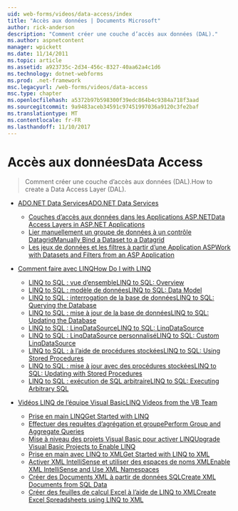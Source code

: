 ```yaml
---
uid: web-forms/videos/data-access/index
title: "Accès aux données | Documents Microsoft"
author: rick-anderson
description: "Comment créer une couche d’accès aux données (DAL)."
ms.author: aspnetcontent
manager: wpickett
ms.date: 11/14/2011
ms.topic: article
ms.assetid: a923735c-2d34-456c-8327-40aa62a4c1d6
ms.technology: dotnet-webforms
ms.prod: .net-framework
msc.legacyurl: /web-forms/videos/data-access
msc.type: chapter
ms.openlocfilehash: a5372b97b598300f39edc864b4c9384a718f3aad
ms.sourcegitcommit: 9a9483aceb34591c97451997036a9120c3fe2baf
ms.translationtype: MT
ms.contentlocale: fr-FR
ms.lasthandoff: 11/10/2017
---
```

<a name="data-access"></a><span data-ttu-id="c4d6a-103">Accès aux données</span><span class="sxs-lookup"><span data-stu-id="c4d6a-103">Data Access</span></span>
====================
> <span data-ttu-id="c4d6a-104">Comment créer une couche d’accès aux données (DAL).</span><span class="sxs-lookup"><span data-stu-id="c4d6a-104">How to create a Data Access Layer (DAL).</span></span>


- [<span data-ttu-id="c4d6a-105">ADO.NET Data Services</span><span class="sxs-lookup"><span data-stu-id="c4d6a-105">ADO.NET Data Services</span></span>](adonet-data-services/index.md)

    - [<span data-ttu-id="c4d6a-106">Couches d’accès aux données dans les Applications ASP.NET</span><span class="sxs-lookup"><span data-stu-id="c4d6a-106">Data Access Layers in ASP.NET Applications</span></span>](adonet-data-services/data-access-layers-in-aspnet-applications.md)
    - [<span data-ttu-id="c4d6a-107">Lier manuellement un groupe de données à un contrôle Datagrid</span><span class="sxs-lookup"><span data-stu-id="c4d6a-107">Manually Bind a Dataset to a Datagrid</span></span>](adonet-data-services/how-to-manually-bind-a-dataset-to-a-datagrid.md)
    - [<span data-ttu-id="c4d6a-108">Les jeux de données et les filtres à partir d’une Application ASP</span><span class="sxs-lookup"><span data-stu-id="c4d6a-108">Work with Datasets and Filters from an ASP Application</span></span>](adonet-data-services/how-to-work-with-datasets-and-filters-from-an-asp-application.md)
- [<span data-ttu-id="c4d6a-109">Comment faire avec LINQ</span><span class="sxs-lookup"><span data-stu-id="c4d6a-109">How Do I with LINQ</span></span>](how-do-i-with-linq/index.md)

    - [<span data-ttu-id="c4d6a-110">LINQ to SQL : vue d’ensemble</span><span class="sxs-lookup"><span data-stu-id="c4d6a-110">LINQ to SQL: Overview</span></span>](how-do-i-with-linq/how-do-i-linq-to-sql-overview.md)
    - [<span data-ttu-id="c4d6a-111">LINQ to SQL : modèle de données</span><span class="sxs-lookup"><span data-stu-id="c4d6a-111">LINQ to SQL: Data Model</span></span>](how-do-i-with-linq/how-do-i-linq-to-sql-data-model.md)
    - [<span data-ttu-id="c4d6a-112">LINQ to SQL : interrogation de la base de données</span><span class="sxs-lookup"><span data-stu-id="c4d6a-112">LINQ to SQL: Querying the Database</span></span>](how-do-i-with-linq/how-do-i-linq-to-sql-querying-the-database.md)
    - [<span data-ttu-id="c4d6a-113">LINQ to SQL : mise à jour de la base de données</span><span class="sxs-lookup"><span data-stu-id="c4d6a-113">LINQ to SQL: Updating the Database</span></span>](how-do-i-with-linq/how-do-i-linq-to-sql-updating-the-database.md)
    - [<span data-ttu-id="c4d6a-114">LINQ to SQL : LinqDataSource</span><span class="sxs-lookup"><span data-stu-id="c4d6a-114">LINQ to SQL: LinqDataSource</span></span>](how-do-i-with-linq/how-do-i-linq-to-sql-linqdatasource.md)
    - [<span data-ttu-id="c4d6a-115">LINQ to SQL : LinqDataSource personnalisé</span><span class="sxs-lookup"><span data-stu-id="c4d6a-115">LINQ to SQL: Custom LinqDataSource</span></span>](how-do-i-with-linq/how-do-i-linq-to-sql-custom-linqdatasource.md)
    - [<span data-ttu-id="c4d6a-116">LINQ to SQL : à l’aide de procédures stockées</span><span class="sxs-lookup"><span data-stu-id="c4d6a-116">LINQ to SQL: Using Stored Procedures</span></span>](how-do-i-with-linq/how-do-i-linq-to-sql-using-stored-procedures.md)
    - [<span data-ttu-id="c4d6a-117">LINQ to SQL : mise à jour avec des procédures stockées</span><span class="sxs-lookup"><span data-stu-id="c4d6a-117">LINQ to SQL: Updating with Stored Procedures</span></span>](how-do-i-with-linq/how-do-i-linq-to-sql-updating-with-stored-procedures.md)
    - [<span data-ttu-id="c4d6a-118">LINQ to SQL : exécution de SQL arbitraire</span><span class="sxs-lookup"><span data-stu-id="c4d6a-118">LINQ to SQL: Executing Arbitrary SQL</span></span>](how-do-i-with-linq/how-do-i-linq-to-sql-executing-arbitrary-sql.md)
- [<span data-ttu-id="c4d6a-119">Vidéos LINQ de l’équipe Visual Basic</span><span class="sxs-lookup"><span data-stu-id="c4d6a-119">LINQ Videos from the VB Team</span></span>](linq-videos-from-the-vb-team/index.md)

    - [<span data-ttu-id="c4d6a-120">Prise en main LINQ</span><span class="sxs-lookup"><span data-stu-id="c4d6a-120">Get Started with LINQ</span></span>](linq-videos-from-the-vb-team/how-do-i-get-started-with-linq.md)
    - [<span data-ttu-id="c4d6a-121">Effectuer des requêtes d’agrégation et groupe</span><span class="sxs-lookup"><span data-stu-id="c4d6a-121">Perform Group and Aggregate Queries</span></span>](linq-videos-from-the-vb-team/how-do-i-perform-group-and-aggregate-queries.md)
    - [<span data-ttu-id="c4d6a-122">Mise à niveau des projets Visual Basic pour activer LINQ</span><span class="sxs-lookup"><span data-stu-id="c4d6a-122">Upgrade Visual Basic Projects to Enable LINQ</span></span>](linq-videos-from-the-vb-team/how-do-i-upgrade-visual-basic-projects-to-enable-linq.md)
    - [<span data-ttu-id="c4d6a-123">Prise en main avec LINQ to XML</span><span class="sxs-lookup"><span data-stu-id="c4d6a-123">Get Started with LINQ to XML</span></span>](linq-videos-from-the-vb-team/how-do-i-get-started-with-linq-to-xml.md)
    - [<span data-ttu-id="c4d6a-124">Activer XML IntelliSense et utiliser des espaces de noms XML</span><span class="sxs-lookup"><span data-stu-id="c4d6a-124">Enable XML IntelliSense and Use XML Namespaces</span></span>](linq-videos-from-the-vb-team/how-do-i-enable-xml-intellisense-and-use-xml-namespaces.md)
    - [<span data-ttu-id="c4d6a-125">Créer des Documents XML à partir de données SQL</span><span class="sxs-lookup"><span data-stu-id="c4d6a-125">Create XML Documents from SQL Data</span></span>](linq-videos-from-the-vb-team/how-do-i-create-xml-documents-from-sql-data.md)
    - [<span data-ttu-id="c4d6a-126">Créer des feuilles de calcul Excel à l’aide de LINQ to XML</span><span class="sxs-lookup"><span data-stu-id="c4d6a-126">Create Excel Spreadsheets using LINQ to XML</span></span>](linq-videos-from-the-vb-team/how-do-i-create-excel-spreadsheets-using-linq-to-xml.md)
